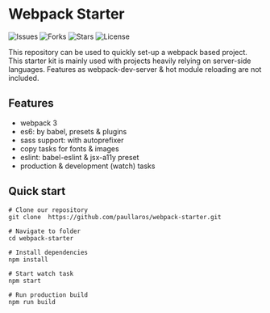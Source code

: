 # Webpack Starter

![Issues](https://img.shields.io/github/issues/paullaros/webpack-starter.svg)
![Forks](https://img.shields.io/github/forks/paullaros/webpack-starter.svg)
![Stars](https://img.shields.io/github/stars/paullaros/webpack-starter.svg)
![License](https://img.shields.io/github/license/paullaros/webpack-starter.svg)

This repository can be used to quickly set-up a webpack based project. This starter kit is mainly used with projects heavily relying on server-side languages. Features as webpack-dev-server & hot module reloading are not included.

## Features

- webpack 3
- es6: by babel, presets & plugins
- sass support: with autoprefixer
- copy tasks for fonts & images
- eslint: babel-eslint & jsx-a11y preset
- production & development (watch) tasks

## Quick start

```shell
# Clone our repository
git clone  https://github.com/paullaros/webpack-starter.git

# Navigate to folder
cd webpack-starter

# Install dependencies
npm install

# Start watch task
npm start

# Run production build
npm run build
```
